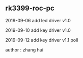 ## rk3399-roc-pc ##

2019-09-06 add led driver v1.0                   

2019-09-10 add key driver v1.0  

2019-09-12 add key driver v1.1
	poll 

author : zhang hui 


